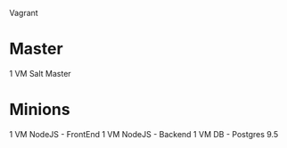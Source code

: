 Vagrant

# Master

1 VM Salt Master

# Minions

1 VM NodeJS - FrontEnd
1 VM NodeJS - Backend
1 VM DB - Postgres 9.5
